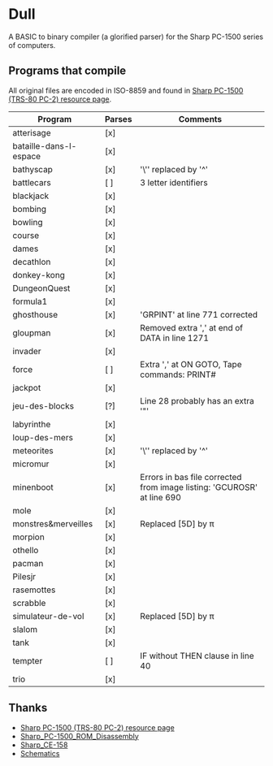 # Dull

A BASIC to binary compiler (a glorified parser) for the Sharp PC-1500 series of computers.

## Programs that compile

All original files are encoded in ISO-8859 and found in [Sharp PC-1500 (TRS-80 PC-2) resource page](http://www.pc1500.com/).

| Program                | Parses | Comments                                                               |
| ---------------------- | ------ | ---------------------------------------------------------------------- |
| atterisage             | [x]    |                                                                        |
| bataille-dans-l-espace | [x]    |                                                                        |
| bathyscap              | [x]    | '\\'' replaced by '^'                                                  |
| battlecars             | [ ]    | 3 letter identifiers                                                   |
| blackjack              | [x]    |                                                                        |
| bombing                | [x]    |                                                                        |
| bowling                | [x]    |                                                                        |
| course                 | [x]    |                                                                        |
| dames                  | [x]    |                                                                        |
| decathlon              | [x]    |                                                                        |
| donkey-kong            | [x]    |                                                                        |
| DungeonQuest           | [x]    |                                                                        |
| formula1               | [x]    |                                                                        |
| ghosthouse             | [x]    | 'GRPINT' at line 771 corrected                                         |
| gloupman               | [x]    | Removed extra ',' at end of DATA in line 1271                          |
| invader                | [x]    |                                                                        |
| force                  | [ ]    | Extra ',' at ON GOTO, Tape commands: PRINT#                            |
| jackpot                | [x]    |                                                                        |
| jeu-des-blocks         | [?]    | Line 28 probably has an extra '"'                                      |
| labyrinthe             | [x]    |                                                                        |
| loup-des-mers          | [x]    |                                                                        |
| meteorites             | [x]    | '\\'' replaced by '^'                                                  |
| micromur               | [x]    |                                                                        |
| minenboot              | [x]    | Errors in bas file corrected from image listing: 'GCUROSR' at line 690 |
| mole                   | [x]    |                                                                        |
| monstres&merveilles    | [x]    | Replaced [5D] by π                                                     |
| morpion                | [x]    |                                                                        |
| othello                | [x]    |                                                                        |
| pacman                 | [x]    |                                                                        |
| Pilesjr                | [x]    |                                                                        |
| rasemottes             | [x]    |                                                                        |
| scrabble               | [x]    |                                                                        |
| simulateur-de-vol      | [x]    | Replaced [5D] by π                                                     |
| slalom                 | [x]    |                                                                        |
| tank                   | [x]    |                                                                        |
| tempter                | [ ]    | IF without THEN clause in line 40                                      |
| trio                   | [x]    |                                                                        |

## Thanks

- [Sharp PC-1500 (TRS-80 PC-2) resource page](http://www.pc1500.com/)
- [Sharp_PC-1500_ROM_Disassembly](https://github.com/Jeff-Birt/Sharp_PC-1500_ROM_Disassembly)
- [Sharp_CE-158](https://github.com/Jeff-Birt/Sharp_CE-158)
- [Schematics](https://www.kaibader.de/sharp-pc-15001600-schematics-collection/)
